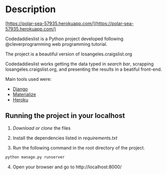 # Description

[https://polar-sea-57935.herokuapp.com/](https://polar-sea-57935.herokuapp.com/)

Codedaddieslist is a Python project developed following @cleverprogramming web programming tutorial.

The project is a beautiful version of losangeles.craigslist.org

Codedaddieslist works getting the data typed in _search bar_, scrapping losangeles.craigslist.org, and presenting the results in a beatiful front-end.

Main tools used were:
- [Django](https://www.djangoproject.com/)
- [Materialize](https://materializecss.com/about.html)
- [Heroku](https://www.heroku.com/)

## Running the project in your localhost

1) _Download or clone_ the files

2) Install the dependencies listed in _requirements.txt_

3) Run the following command in the root directory of the project.


```bash
python manage.py runserver
```

4) Open your browser and go to http://localhost:8000/
